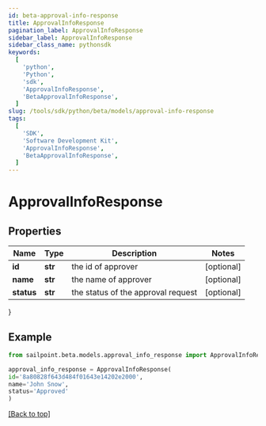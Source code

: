 ```yaml
---
id: beta-approval-info-response
title: ApprovalInfoResponse
pagination_label: ApprovalInfoResponse
sidebar_label: ApprovalInfoResponse
sidebar_class_name: pythonsdk
keywords:
  [
    'python',
    'Python',
    'sdk',
    'ApprovalInfoResponse',
    'BetaApprovalInfoResponse',
  ]
slug: /tools/sdk/python/beta/models/approval-info-response
tags:
  [
    'SDK',
    'Software Development Kit',
    'ApprovalInfoResponse',
    'BetaApprovalInfoResponse',
  ]
---
```


# ApprovalInfoResponse

## Properties

| Name       | Type    | Description                        | Notes      |
| ---------- | ------- | ---------------------------------- | ---------- |
| **id**     | **str** | the id of approver                 | [optional] |
| **name**   | **str** | the name of approver               | [optional] |
| **status** | **str** | the status of the approval request | [optional] |

}

## Example

```python
from sailpoint.beta.models.approval_info_response import ApprovalInfoResponse

approval_info_response = ApprovalInfoResponse(
id='8a80828f643d484f01643e14202e2000',
name='John Snow',
status='Approved'
)

```

[[Back to top]](#)

